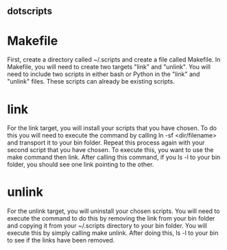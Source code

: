 ## dotscripts

# Makefile
First, create a directory called ~/.scripts and create a file called Makefile. In Makefile, you will need to create two targets "link" and "unlink". You will need to include two scripts in either bash or Python in the "link" and "unlink" files. These scripts can already be existing scripts.

# link
For the link target, you will install your scripts that you have chosen. To do this you will need to execute the command by calling ln -sf <dir/filename> and transport it to your bin folder. Repeat this process again with your second script that you have chosen. To execute this, you want to use the make command then link. After calling this command, if you ls -l to your bin folder, you should see one link pointing to the other.

# unlink
For the unlink target, you will uninstall your chosen scripts. You will need to execute the command to do this by removing the link from your bin folder and copying it from your ~/.scripts directory to your bin folder. You will execute this by simply calling make unlink. After doing this, ls -l to your bin to see if the links have been removed.
